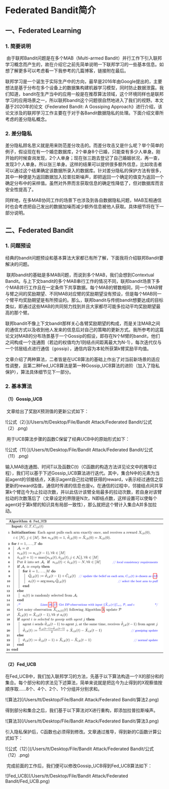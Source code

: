 # Federated Bandit简介

## 一、Federated Learning

### 1. 简要说明

​	由于联邦Bandit问题是在多个MAB（Multi-armed Bandit）并行工作下引入联邦学习概念而产生的，故在介绍它之前先简单说明一下联邦学习的一些基本信息。如想了解更多可以考虑看一下我参考的几篇博客，链接附在最后。

​	联邦学习是一个诞生于实际生产中的方向，最早是2016年由Google提出的，主要想法是基于分布在多个设备上的数据集构建机器学习模型，同时防止数据泄露。我们知道，bandit在生产当中的应用一般是在推荐算法领域，这个环境同样也是联邦学习的应用场景之一，所以联邦bandit这个问题很自然地进入了我们的视野。本文基于2020年的论文《Federated Bandit: A Gossiping Approach》进行介绍，该论文涉及的联邦学习工作主要在于对于各Bandit数据隐私的处理。下面介绍文章所考虑的差分隐私概念。

### 2. 差分隐私

​	差分隐私顾名思义就是用来防范差分攻击的。而差分攻击又是什么呢？举个简单的例子，假设现在有一个婚恋数据库，2个单身8个已婚，只能查有多少人单身。刚开始的时候查询发现，2个人单身；现在张三跑去登记了自己婚姻状况，再一查，发现3个人单身。所以张三单身。这样的结果可以提供很多额外信息，比如攻击者可以通过这个结果确定该数据所录入的数据库。针对差分隐私的保护方法有很多，其中一种便是为返回数据加入拉普拉斯噪声，即把返回一个确定的值变为返回一个确定分布中的采样值。虽然对外界而言获取信息的确定性降低了，但对数据库而言安全性提高了。

​	同样地，在多MAB协同工作的场景下也涉及到各自数据隐私问题，MAB互相通信时也会考虑把自己发出的数据加噪而减少额外信息被他人获取。具体细节将在下一部分说明。

## 二、Federated Bandit

### 1. 问题预设

​	经典的bandit问题预设和基本算法大家都已有所了解，下面我将介绍联邦Bandit要解决的问题。

​	联邦bandit的基础是多MAB问题，而说到多个MAB，我们会想到Contextual Bandit。与上下文bandit的多个MAB串行工作的情况不同，联邦bandit场景下多个MAB并行工作且在一定条件下共享数据。每个MAB的臂数相同，同一个MAB臂与臂之间的奖励期望、不同MAB对应臂的奖励期望没有预设，但是每个MAB同一个臂平均奖励期望是有所预设的。那么，联邦bandit与传统bandit想要达成的目标类似，即通过这些MAB的共同努力找到并且大家都尽可能多拉动平均奖励期望最高的那个臂。

​	联邦bandit不像上下文bandit那样关心各臂奖励期望的构成，而是关注MAB之间的通信方式以及收到他人发来的信息后对自己的策略的更新方式。我所参考的这篇论文对MAB的分布场景基于一个Gossip的假设，即存在N个M臂的bandit，他们之间构成一个连通图（若边的权值均为1则结点间距离最大为N-1），每次迭代仅与一个邻居结点进行通信（gossip），通信内容为本轮所获第k臂奖励平均值。

​	文章介绍了两种算法，二者皆是在UCB算法的基础上作出了对当前新场景的适应性调整，且第二种Fed_UCB算法是第一种Gossip_UCB算法的进阶（加入了隐私保护），算法具体细节见下一部分。

### 2. 基本算法

#### （1）Gossip_UCB

​	文章给出了奖励X预测值的更新公式如下：

![公式（2）](/Users/tt/Desktop/File/Bandit Attack/Federated Bandit/公式（2）.png)

​	用于UCB算法步骤的函数C保留了经典UCB中的原始形式如下：

![公式（11）](/Users/tt/Desktop/File/Bandit Attack/Federated Bandit/公式（11）.png)

​	输入MAB连通图、时间T以及函数C(t)（C函数的构造方法详见论文中的推导过程），我们可以基于下述Gossip_UCB算法进行迭代。其中，集合N中的元素为当前agent的邻接结点，X表示agent自己拉动臂获得的reward，v表示经过通信之后更新的reward估值，通信时传递的信息也是v。在通信的过程中，邻接结点间共享第k个臂迄今为止拉动次数，并以此估计该臂全局最多的拉动次数，若自身对该臂拉动的次数落后了（文章设定的界限是N次，N即结点数，这样设置可以使每个agent对于第k臂的知识具有局部一致性），那么就把这个臂计入集合A并多加拉动。

![Gossip_UCB](https://github.com/Tongs2000/Bandits/blob/main/Federated%20Bandit/Fed_UCB.png?raw=true)

#### （2）Fed_UCB

​	在Fed_UCB中，我们加入联邦学习的方法，先基于以下算法构造一个X的部分和的集合。每个部分和的求法见下述算法，简单来说就是把迄今为止得到的X观察值按顺序取……8个、4个、2个、1个分组并分别求和。

![算法2](/Users/tt/Desktop/File/Bandit Attack/Federated Bandit/算法2.png)

​	得到部分和集合之后，我们基于以下算法对X进行重构，即添加拉普拉斯噪声。

![算法3](/Users/tt/Desktop/File/Bandit Attack/Federated Bandit/算法3.png)

​	引入隐私保护后，C函数也必须得到修改。文章通过推导，得到新的C函数计算公式如下：

![公式（12）](/Users/tt/Desktop/File/Bandit Attack/Federated Bandit/公式（12）.png)

​	完成前面的工作后，我们便可以修改Gossip_UCB得到Fed_UCB算法如下：

![Fed_UCB](/Users/tt/Desktop/File/Bandit Attack/Federated Bandit/Fed_UCB.png)



